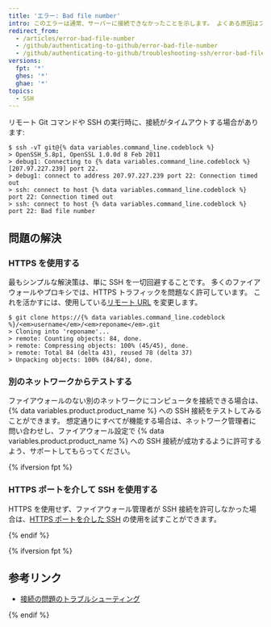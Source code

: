 ```yaml
---
title: 'エラー: Bad file number'
intro: このエラーは通常、サーバーに接続できなかったことを示します。 よくある原因はファイアウォールとプロキシサーバーです。
redirect_from:
  - /articles/error-bad-file-number
  - /github/authenticating-to-github/error-bad-file-number
  - /github/authenticating-to-github/troubleshooting-ssh/error-bad-file-number
versions:
  fpt: '*'
  ghes: '*'
  ghae: '*'
topics:
  - SSH
---
```


リモート Git コマンドや SSH の実行時に、接続がタイムアウトする場合があります:

```shell
$ ssh -vT git@{% data variables.command_line.codeblock %}
> OpenSSH_5.8p1, OpenSSL 1.0.0d 8 Feb 2011
> debug1: Connecting to {% data variables.command_line.codeblock %} [207.97.227.239] port 22.
> debug1: connect to address 207.97.227.239 port 22: Connection timed out
> ssh: connect to host {% data variables.command_line.codeblock %} port 22: Connection timed out
> ssh: connect to host {% data variables.command_line.codeblock %} port 22: Bad file number
```

## 問題の解決

### HTTPS を使用する

最もシンプルな解決策は、単に SSH を一切回避することです。 多くのファイアウォールやプロキシでは、HTTPS トラフィックを問題なく許可しています。 これを活かすには、使用している[リモート URL](/github/getting-started-with-github/about-remote-repositories) を変更します。

```shell
$ git clone https://{% data variables.command_line.codeblock %}/<em>username</em>/<em>reponame</em>.git
> Cloning into 'reponame'...
> remote: Counting objects: 84, done.
> remote: Compressing objects: 100% (45/45), done.
> remote: Total 84 (delta 43), reused 78 (delta 37)
> Unpacking objects: 100% (84/84), done.
```

### 別のネットワークからテストする

ファイアウォールのない別のネットワークにコンピュータを接続できる場合は、{% data variables.product.product_name %} への SSH 接続をテストしてみることができます。 想定通りにすべてが機能する場合は、ネットワーク管理者に問い合わせし、ファイアウォール設定で {% data variables.product.product_name %} への SSH 接続が成功するように許可するよう、サポートしてもらってください。

{% ifversion fpt %}

### HTTPS ポートを介して SSH を使用する

HTTPS を使用せず、ファイアウォール管理者が SSH 接続を許可しなかった場合は、[HTTPS ポートを介した SSH](/articles/using-ssh-over-the-https-port) の使用を試すことができます。

{% endif %}

{% ifversion fpt %}

## 参考リンク

- [接続の問題のトラブルシューティング](/articles/troubleshooting-connectivity-problems)

{% endif %}
